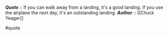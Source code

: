 ***Quote***  :: If you can walk away from a landing, it's a good landing. If you use the airplane the next day, it's an outstanding landing.
***Author*** :: [[Chuck Yeager]]

#quote